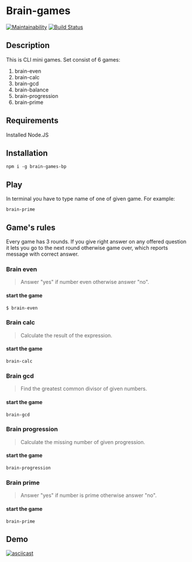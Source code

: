# Brain-games

[![Maintainability](https://api.codeclimate.com/v1/badges/8b8cbb1e38f9bddd1663/maintainability)](https://codeclimate.com/github/biryukovpavel/project-lvl1-s308/maintainability)
[![Build Status](https://travis-ci.org/biryukovpavel/project-lvl1-s308.svg?branch=master)](https://travis-ci.org/biryukovpavel/project-lvl1-s308)

## Description

This is CLI mini games. Set consist of  6 games:

1. brain-even
2. brain-calc
3. brain-gcd
4. brain-balance
5. brain-progression
6. brain-prime

## Requirements

Installed Node.JS

## Installation
```
npm i -g brain-games-bp
```

## Play
In terminal you have to type name of one of given game. For example:
```
brain-prime
```

## Game's rules
Every game has 3 rounds. If you give right answer on any offered question it lets you go to the next round otherwise game over, which reports message with correct answer.

### Brain even
> Answer "yes" if number even otherwise answer "no".
#### start the game
`$ brain-even`

### Brain calc
> Calculate the result of the expression.
#### start the game
`brain-calc`

### Brain gcd
> Find the greatest common divisor of given numbers.
#### start the game
`brain-gcd`

### Brain progression
> Calculate the missing number of given progression.
#### start the game
`brain-progression`

### Brain prime
> Answer "yes" if number is prime otherwise answer "no".
#### start the game
`brain-prime`

## Demo

[![asciicast](https://asciinema.org/a/3SEuNjArNvhMnGjrue6bgdP94.png)](https://asciinema.org/a/3SEuNjArNvhMnGjrue6bgdP94)